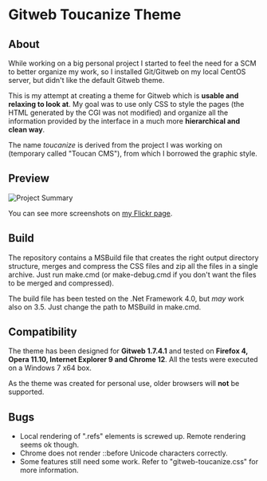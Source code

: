 # Gitweb Toucanize Theme
## About

While working on a big personal project I started to feel the need for a SCM to better organize my work, so I installed Git/Gitweb on my local CentOS server, but didn't like the default Gitweb theme. 

This is my attempt at creating a theme for Gitweb which is **usable and relaxing to look at**. My goal was to use only CSS to style the pages (the HTML generated by the CGI was not modified) and organize all the information provided by the interface in a much more **hierarchical and clean way**.

The name *toucanize* is derived from the project I was working on (temporary called "Toucan CMS"), from which I borrowed the graphic style.

## Preview

![Project Summary](http://farm3.static.flickr.com/2210/5722209761_a250ee85ae_b.jpg "Project Summary")

You can see more screenshots on [my Flickr page](http://www.flickr.com/photos/minifloppy/sets/72157626601263769/ "More screenshots"). 

## Build

The repository contains a MSBuild file that creates the right output directory structure, merges and compress the CSS files and zip all the files in a single archive. Just run make.cmd (or make-debug.cmd if you don't want the files to be merged and compressed). 

The build file has been tested on the .Net Framework 4.0, but *may* work also on 3.5. Just change the path to MSBuild in make.cmd.

## Compatibility

The theme has been designed for **Gitweb 1.7.4.1** and tested on **Firefox 4, Opera 11.10, Internet Explorer 9 and Chrome 12**. All the tests were executed on a Windows 7 x64 box.

As the theme was created for personal use, older browsers will **not** be supported.

## Bugs

* Local rendering of ".refs" elements is screwed up. Remote rendering seems ok though.
* Chrome does not render ::before Unicode characters correctly.
* Some features still need some work. Refer to "gitweb-toucanize.css" for more information.
